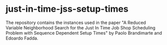 # just-in-time-jss-setup-times
The repository contains the instances used in the paper "A Reduced Variable Neighborhood Search for the Just In Time Job Shop Scheduling Problem with Sequence Dependent Setup Times" by Paolo Brandimarte and Edoardo Fadda. 
